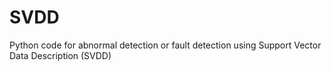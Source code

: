 # SVDD
 Python code for abnormal detection or fault detection using  Support Vector Data Description (SVDD)
